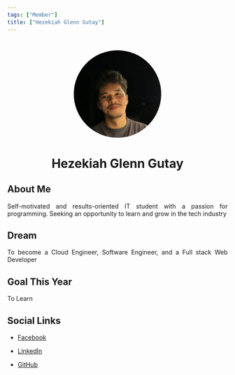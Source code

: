 ```yaml
---
tags: ["Member"]
title: ["Hezekiah Glenn Gutay"]
---
```


<TagLinks/>

<div align="center">
  <img src="../../images/hezekiah.jpg" width="200" height="200" style="border-radius: 50%; margin-top: 25px;" />
</div>

<div align="center">
  <h1>Hezekiah Glenn Gutay</h1>
</div>

<div style="text-align: justify;">
  <h2>About Me</h2>
  <p>Self-motivated and results-oriented IT student with a passion for programming. Seeking an opportunity to learn and grow in the tech industry</p>

  <h2>Dream</h2>
  <p>To become a Cloud Engineer, Software Engineer, and a Full stack Web Developer</p>
  
  <h2>Goal This Year</h2>
  <p>To Learn</p>

  <h2>Social Links</h2>
  <ul>
    <li>
      <p>
        <a href="https://www.facebook.com/hezekiahglenn.gutay">Facebook</a>
      </p>
    </li>
    <li>
      <p>
        <a href="www.linkedin.com/in/hezekiahgutay">LinkedIn</a>
      </p>
    </li>
    <li>
      <p>
        <a href="https://github.com/Ziks30">GitHub</a>
      </p>
    </li>
  </ul>
</div>